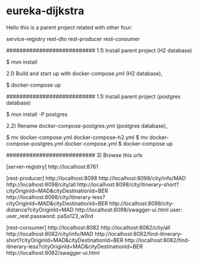 # eureka-dijkstra

Hello this is a parent project related with other four:

service-registry
rest-dto
rest-producer
rest-consumer

###########################
1.1) Install parent project (H2 database)

$ mvn install

2.1) Build and start up with docker-compose.yml (H2 database),

$ docker-compose up

###########################
1.1) Install parent project (postgres database)

$ mvn install -P postgres

2.2) Rename docker-compose-postgres.yml (postgres database), 

$ mv docker-compose.yml docker-compose-h2.yml
$ mv docker-compose-postgres.yml docker-compose.yml
$ docker-compose up

###########################
3) Browse this urls

[server-registry]
http://localhost:8761

[rest-producer]
http://localhost:8098
http://localhost:8098/city/info/MAD
http://localhost:8098/city/all
http://localhost:8098/city/itinerary-short?cityOriginId=MAD&cityDestinationId=BER
http://localhost:8098/city/itinerary-less?cityOriginId=MAD&cityDestinationId=BER
http://localhost:8098/city-distance?cityOriginId=MAD
http://localhost:8098/swagger-ui.html
user: user_rest
password: paSs123_w0rd

[rest-consumer]
http://localhost:8082
http://localhost:8082/city/all
http://localhost:8082/city/info/MAD
http://localhost:8082/find-itinerary-short?cityOriginId=MAD&cityDestinationId=BER
http://localhost:8082/find-itinerary-less?cityOriginId=MAD&cityDestinationId=BER
http://localhost:8082/swagger-ui.html
